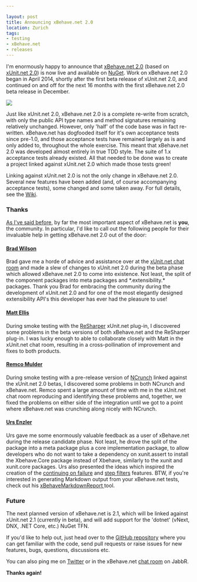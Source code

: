 ```yaml
---

layout: post
title: Announcing xBehave.net 2.0
location: Zurich
tags:
- testing
- xBehave.net
- releases
---
```


I'm enormously happy to announce that [xBehave.net 2.0](http://xbehave.github.io/) (based on [xUnit.net 2.0](http://xunit.github.io/)) is now live and available on [NuGet](https://www.nuget.org/packages/Xbehave/2.0.0). Work on xBehave.net 2.0 began in April 2014, shortly after the first beta release of xUnit.net 2.0, and continued on and off for the next 16 months with the first xBehave.net 2.0 beta release in December. 

![](https://raw.github.com/xbehave/xbehave.net/master/assets/xbehave_128x128.png)

Just like xUnit.net 2.0, xBehave.net 2.0 is a complete re-write from scratch, with only the public API type names and method signatures remaining relatively unchanged. However, only 'half' of the code base was in fact re-written. xBehave.net has dogfooded itself for it's own acceptance tests since pre-1.0, and those acceptance tests have remained largely as is and only added to, throughout the whole exercise. This meant that xBehave.net 2.0 was developed almost entirely in true TDD style. The suite of 1.x acceptance tests already existed. All that needed to be done was to create a project linked against xUnit.net 2.0 which made those tests green!

Linking against xUnit.net 2.0 is not the only change in xBehave.net 2.0. Several new features have been added (and, of course accompanying acceptance tests), some changed and some taken away. For full details, see the [Wiki](https://github.com/xbehave/xbehave.net/wiki/Changes-in-version-2.0).

<!--excerpt-->

### Thanks ##

[As I've said before](/2013/10/09/announcing-xbehave-net-1-0/), by far the most important aspect of xBehave.net is **you**, the community. In particular, I'd like to call out the following people for their invaluable help in getting xBehave.net 2.0 out of the door:

#### [Brad Wilson](https://github.com/bradwilson)

Brad gave me a horde of advice and assistance over at the [xUnit.net chat room](https://xunit.slack.com/messages/general/details/) and made a slew of changes to xUnit.net 2.0 during the beta phase which allowed xBehave.net 2.0 to come into existence. Not least, the split of the component packages into meta packages and \*.extensibility.\* packages. Thank you Brad for embracing the community during the development of xUnit.net 2.0 and for one of the most elegantly designed extensibility API's this developer has ever had the pleasure to use!

#### [Matt Ellis](https://github.com/citizenmatt)

During smoke testing with the [ReSharper](https://www.jetbrains.com/resharper/) xUnit.net plug-in, I discovered some problems in the beta versions of both xBehave.net and the ReSharper plug-in. I was lucky enough to able to collaborate closely with Matt in the xUnit.net chat room, resulting in a cross-pollination of improvement and fixes to both products.

#### [Remco Mulder](https://github.com/remcomulder)

During smoke testing with a pre-release version of [NCrunch](http://www.ncrunch.net/) linked against the xUnit.net 2.0 betas, I discovered some problems in both NCrunch and xBehave.net. Remco spent a large amount of time with me in the xUnit.net chat room reproducing and identifying these problems and, together, we fixed the problems on either side of the integration until we got to a point where xBehave.net was crunching along nicely with NCrunch.

#### [Urs Enzler](https://github.com/ursenzler)

Urs gave me some enormously valuable feedback as a user of xBehave.net during the release candidate phase. Not least, he drove the split of the package into a meta package plus a core implementation package, to allow developers who do not want to take a dependency on xunit.assert to install the Xbehave.Core package instead of Xbehave, similarly to the xunit and xunit.core packages. Urs also presented the ideas which inspired the creation of the [continuing on failure](https://github.com/xbehave/xbehave.net/wiki/Continuing-on-failure) and [step filters](https://github.com/xbehave/xbehave.net/wiki/Step-filters) features. BTW, if you're interested in generating Markdown output from your xBehave.net tests, check out his [xBehaveMarkdownReport ](https://github.com/ursenzler/xBehaveMarkdownReport) tool.

### Future

The next planned version of xBehave.net is 2.1, which will be linked against xUnit.net 2.1 (currently in beta), and will add support for the 'dotnet' (vNext, DNX, .NET Core, etc.) NuGet TFN.

If you'd like to help out, just head over to the [GitHub repository](https://github.com/xbehave/xbehave.net/) where you can get familiar with the code, send pull requests or raise issues for new features, bugs, questions, discussions etc.

You can also ping me on [Twitter](https://twitter.com/adamralph) or in the xBehave.net [chat room](https://jabbr.net/#/rooms/xbehavenet) on JabbR.

**Thanks again!**
